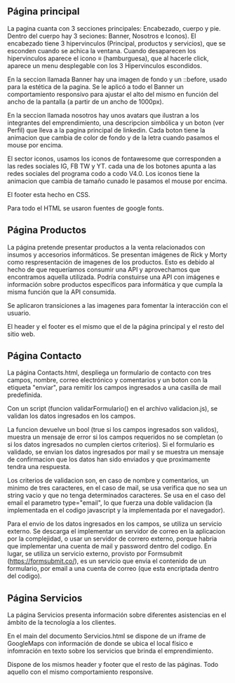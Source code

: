 
## Página principal

La pagina cuanta con 3 secciones principales: Encabezado, cuerpo y pie. Dentro del cuerpo hay 3 seciones: Banner, Nosotros e Iconos).
El encabezado tiene 3 hipervinculos (Principal, productos y servicios), que se esconden cuando se achica la ventana.
Cuando desaparecen los hipervinculos aparece el icono ≡ (hamburguesa), que al hacerle click, aparece un menu desplegable con los 3 Hipervinculos escondidos.

En la seccion llamada Banner hay una imagen de fondo y un ::before, usado para la estética de la pagina. Se le aplicó a todo el Banner un comportamiento responsivo para ajustar el alto del mismo en función del ancho de la pantalla (a partir de un ancho de 1000px).

En la seccion llamada nosotros hay unos avatars que ilustran a los integrantes del emprendimiento, una descripcion simbólica y un boton (ver Perfil) que lleva a la pagina principal de linkedin.
Cada boton tiene la animacion que cambia de color de fondo y de la letra cuando pasamos el mouse por encima.

El sector iconos, usamos los iconos de fontawesome que corresponden a las redes sociales IG, FB TW y YT.
cada una de los botones apunta a las redes sociales del programa codo a codo V4.0.
Los iconos tiene la animacion que cambia de tamaño cunado le pasamos el mouse por encima.

El footer esta hecho en CSS.

Para todo el HTML se usaron fuentes de google fonts.

## Página Productos

La página pretende presentar productos a la venta relacionados con insumos y accesorios informáticos. Se presentan imágenes de Rick y Morty como respresentación de imagenes de los productos. Esto es debido al hecho de que requeríamos consumir una API y aprovechamos que encontramos aquella utilizada. Podría constuirse una API con imágenes e información sobre productos específicos para informática y que cumpla la misma función que la API consumida.

Se aplicaron transiciones a las imagenes para fomentar la interacción con el usuario.

El header y el footer es el mismo que el de la página principal y el resto del sitio web.

## Página Contacto

La página Contacts.html, despliega un formulario de contacto con tres campos, nombre, correo electrónico y comentarios y un boton con la etiqueta "enviar", para remitir los campos ingresados a una casilla de mail predefinida.

Con un script (funcion validarFormulario() en el archivo validacion.js), se validan los datos ingresados en los campos.

La funcion devuelve un bool (true si los campos ingresados son validos), muestra un mensaje de error si los campos requeridos no se completan (o si los datos ingresados no cumplen ciertos criterios). Si el formulario es validado, se envian los datos ingresados por mail y se muestra un mensaje de confirmacion que los datos han sido enviados y que proximamente tendra una respuesta.

Los criterios de validacion son, en caso de nombre y comentarios, un minimo de tres caracteres, en el caso de mail, se usa verifica que no sea un string vacio y que no tenga determinados caracteres.
Se usa en el caso del email el parametro type="email", lo que fuerza una doble validacion (la implementada en el codigo javascript y la implementada por el navegador).

Para el envio de los datos ingresados en los campos, se utiliza un servicio externo. Se descarga el implementar un servidor de correo en la aplicacion por la complejidad, o usar un servidor de correro externo, porque habria que implementar una cuenta de mail y password dentro del codigo. En lugar, se utiliza un servicio externo, provisto por Formsubmit (https://formsubmit.co/), es un servicio que envia el contenido de un formulario, por email a una cuenta de correo (que esta encriptada dentro del codigo).

## Página Servicios

La página Servicios presenta información sobre diferentes asistencias en el ámbito de la tecnología a los clientes.

En el main del documento Servicios.html se dispone de un iframe de GoogleMaps con información de donde se ubica el local físico e infomración en texto sobre los servicios que brinda el emprendimiento.

Dispone de los mismos header y footer que el resto de las páginas. Todo aquello con el mismo comportamiento responsive.




